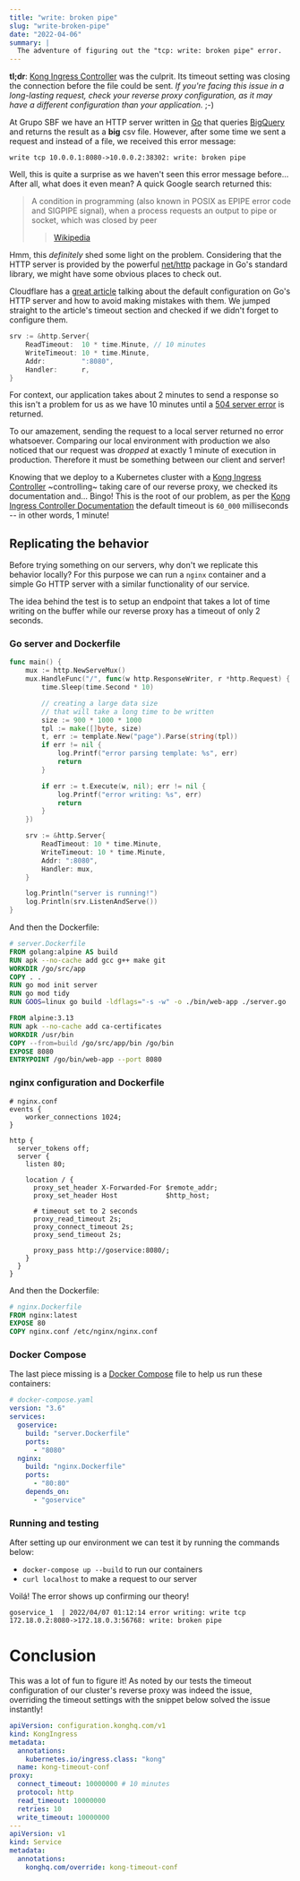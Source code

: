 ```yaml
---
title: "write: broken pipe"
slug: "write-broken-pipe"
date: "2022-04-06"
summary: |
  The adventure of figuring out the "tcp: write: broken pipe" error.
---
```


**tl;dr**: [Kong Ingress Controller][] was the culprit. Its timeout setting was closing the
connection before the file could be sent. _If you're facing this issue in a
long-lasting request, check your reverse proxy configuration, as it may have a
different configuration than your application._ ;-)

At Grupo SBF we have an HTTP server written in [Go](https://go.dev/) that
queries [BigQuery](https://cloud.google.com/bigquery) and returns the result
as a **big** csv file. However, after some time we sent a request and instead
of a file, we received this error message:

```
write tcp 10.0.0.1:8080->10.0.0.2:38302: write: broken pipe
```

Well, this is quite a surprise as we haven't seen this error message before...
After all, what does it even mean? A quick Google search returned this:

> A condition in programming (also known in POSIX as EPIPE error code and
> SIGPIPE signal), when a process requests an output to pipe or socket, which
> was closed by peer
>
> > [Wikipedia](https://en.wikipedia.org/wiki/Broken_pipe)

Hmm, this _definitely_ shed some light on the problem. Considering that the
HTTP server is provided by the powerful [net/http](https://pkg.go.dev/net/http)
package in Go's standard library, we might have some obvious places to check
out.

Cloudflare has a [great
article](https://blog.cloudflare.com/exposing-go-on-the-internet/) talking
about the default configuration on Go's HTTP server and how to avoid making
mistakes with them. We jumped straight to the article's timeout section and
checked if we didn't forget to configure them.

```go
srv := &http.Server{
	ReadTimeout:  10 * time.Minute, // 10 minutes
	WriteTimeout: 10 * time.Minute,
	Addr:         ":8080",
	Handler:      r,
}
```

For context, our application takes about 2 minutes to send a response so this
isn't a problem for us as we have 10 minutes until a [504 server
error](https://developer.mozilla.org/en-US/docs/Web/HTTP/Status/504) is
returned.

To our amazement, sending the request to a local server returned no error
whatsoever. Comparing our local environment with production we also noticed
that our request was _dropped_ at exactly 1 minute of execution in production.
Therefore it must be something between our client and server!

Knowing that we deploy to a Kubernetes cluster with a [Kong Ingress
Controller][] ~controlling~ taking care of our reverse proxy, we checked its
documentation and... Bingo! This is the root of our problem, as per the [Kong
Ingress Controller Documentation][] the default timeout is `60_000`
milliseconds -- in other words, 1 minute!

## Replicating the behavior

Before trying something on our servers, why don't we replicate this behavior
locally? For this purpose we can run a `nginx` container and a simple Go HTTP
server with a similar functionality of our service.

The idea behind the test is to setup an endpoint that takes a lot of time writing
on the buffer while our reverse proxy has a timeout of only 2 seconds.

### Go server and Dockerfile

```go
func main() {
    mux := http.NewServeMux()
    mux.HandleFunc("/", func(w http.ResponseWriter, r *http.Request) {
        time.Sleep(time.Second * 10)

        // creating a large data size
        // that will take a long time to be written
        size := 900 * 1000 * 1000
        tpl := make([]byte, size)
        t, err := template.New("page").Parse(string(tpl))
        if err != nil {
            log.Printf("error parsing template: %s", err)
            return
        }

        if err := t.Execute(w, nil); err != nil {
            log.Printf("error writing: %s", err)
            return
        }
    })

    srv := &http.Server{
        ReadTimeout: 10 * time.Minute,
        WriteTimeout: 10 * time.Minute,
        Addr: ":8080",
        Handler: mux,
    }

    log.Println("server is running!")
    log.Println(srv.ListenAndServe())
}
```
And then the Dockerfile:

```Dockerfile
# server.Dockerfile
FROM golang:alpine AS build
RUN apk --no-cache add gcc g++ make git
WORKDIR /go/src/app
COPY . .
RUN go mod init server
RUN go mod tidy
RUN GOOS=linux go build -ldflags="-s -w" -o ./bin/web-app ./server.go

FROM alpine:3.13
RUN apk --no-cache add ca-certificates
WORKDIR /usr/bin
COPY --from=build /go/src/app/bin /go/bin
EXPOSE 8080
ENTRYPOINT /go/bin/web-app --port 8080
```

### nginx configuration and Dockerfile

```ucl
# nginx.conf
events {
    worker_connections 1024;
}

http {
  server_tokens off;
  server {
    listen 80;

    location / {
      proxy_set_header X-Forwarded-For $remote_addr;
      proxy_set_header Host            $http_host;

      # timeout set to 2 seconds
      proxy_read_timeout 2s;
      proxy_connect_timeout 2s;
      proxy_send_timeout 2s;

      proxy_pass http://goservice:8080/;
    }
  }
}
```

And then the Dockerfile:

```Dockerfile
# nginx.Dockerfile
FROM nginx:latest
EXPOSE 80
COPY nginx.conf /etc/nginx/nginx.conf
```

### Docker Compose

The last piece missing is a [Docker Compose](https://docs.docker.com/compose/)
file to help us run these containers:

```yaml
# docker-compose.yaml
version: "3.6"
services:
  goservice:
    build: "server.Dockerfile"
    ports:
      - "8080"
  nginx:
    build: "nginx.Dockerfile"
    ports:
      - "80:80"
    depends_on:
      - "goservice"
```

### Running and testing

After setting up our environment we can test it by running the commands below:

- `docker-compose up --build` to run our containers
- `curl localhost` to make a request to our server

Voilá! The error shows up confirming our theory!

```shell
goservice_1  | 2022/04/07 01:12:14 error writing: write tcp 172.18.0.2:8080->172.18.0.3:56768: write: broken pipe
```

# Conclusion

This was a lot of fun to figure it! As noted by our tests the timeout
configuration of our cluster's reverse proxy was indeed the issue, overriding
the timeout settings with the snippet below solved the issue instantly!

```yaml
apiVersion: configuration.konghq.com/v1
kind: KongIngress
metadata:
  annotations:
    kubernetes.io/ingress.class: "kong"
  name: kong-timeout-conf
proxy:
  connect_timeout: 10000000 # 10 minutes
  protocol: http
  read_timeout: 10000000
  retries: 10
  write_timeout: 10000000
---
apiVersion: v1
kind: Service
metadata:
  annotations:
    konghq.com/override: kong-timeout-conf
```

[kong ingress controller documentation]: https://docs.konghq.com/gateway/1.1.x/reference/proxy/#3-proxying-and-upstream-timeouts
[kong ingress controller]: https://docs.konghq.com/kubernetes-ingress-controller/
